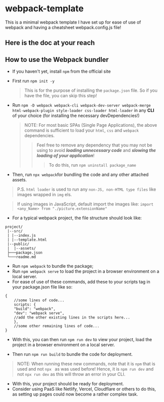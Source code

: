 # webpack-template
This is a minimal webpack template I have set up for ease of use of webpack and having a cheatsheet webpack.config.js file!

## Here is the doc at your reach
## How to use the Webpack bundler

- If you haven't yet, install `npm` from the official site
- First run `npm init -y`

  > This is for the purpose of installing the `package.json` file. So if you have the file, you can skip this step!

- Run `npm -D webpack webpack-cli webpack-dev-server webpack-merge html-webpack-plugin style-loader css-loader html-loader` in any **CLI** of your choice (for installing the necessary devDependencies!)

  > NOTE: For most basic SPAs (Single Page Applications), the above command is sufficient to load your `html`, `css` and `webpack` dependencies.
  >
  > > Feel free to remove any dependency that you may not be using to avoid **_loading unnecessary code_** and **_slowing the loading of your application_**!
  > >
  > > > To do this, run
  > > > `npm uninstall package_name`

- Then, run `npx webpack`for bundling the code and any other attached assets.

> P.S. `html loader` is used to run any `non-JS, non-HTML type files` like images wrapped in `img` els.

> If using images in JavaScript, default import the images like:
> `import <any_Name> from "./picture.extensionName"`

- For a typical webpack project, the file structure should look like:

```
project/
 |--src/
 | |--index.js 
 | |--template.html
 |--public/
 |  |--assets/
 ├───package.json
 └───readme.md
```

- Run `npm webpack` to bundle the package;
- Run `npm webpack serve` to load the project in a browser environment on a local server.
- For ease of use of these commands, add these to your scripts tag in your package.json file like so:

```
{
    //some lines of code...
    scripts: {
    "build": "webpack",
    "dev": "webpack serve",
    //add the other existing lines in the scripts here...
    },
    //some other remaining lines of code...
}
```

- With this, you can then run `npm run dev` to view your project, load the project in a browser environment on a local server.

- Then run `npm run build` to bundle the code for deployment.

> NOTE: When running these new commands, note that it is `npm` that is used and not `npx ` as was used before! Hence, it is `npm run dev` and not `npx run dev` as this will throw an error in your CLI.

- With this, your project should be ready for deployment.
- Consider using PaaS like Netlify, Vercel, Cloudflare or others to do this, as setting up pages could now become a rather complex task.
